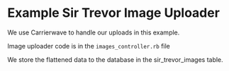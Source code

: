 # Example Sir Trevor Image Uploader

We use Carrierwave to handle our uploads in this example. 

Image uploader code is  in the `images_controller.rb` file

We store the flattened data to the database in the sir_trevor_images table.
